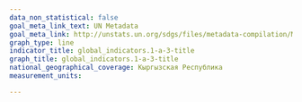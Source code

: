 ```yaml
---
data_non_statistical: false
goal_meta_link_text: UN Metadata
goal_meta_link: http://unstats.un.org/sdgs/files/metadata-compilation/Metadata-Goal-1.pdf
graph_type: line
indicator_title: global_indicators.1-a-3-title
graph_title: global_indicators.1-a-3-title
national_geographical_coverage: Кыргызская Республика
measurement_units: 

---
```

